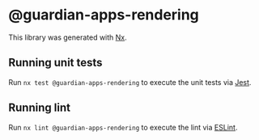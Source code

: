 # @guardian-apps-rendering

This library was generated with [Nx](https://nx.dev).

## Running unit tests

Run `nx test @guardian-apps-rendering` to execute the unit tests via [Jest](https://jestjs.io).

## Running lint

Run `nx lint @guardian-apps-rendering` to execute the lint via [ESLint](https://eslint.org/).
